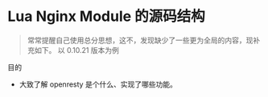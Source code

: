 # Lua Nginx Module 的源码结构

> 常常提醒自己使用总分思想，这不，发现缺少了一些更为全局的内容，现补充如下。
> 以 0.10.21 版本为例

目的

- 大致了解 openresty 是个什么、实现了哪些功能。

